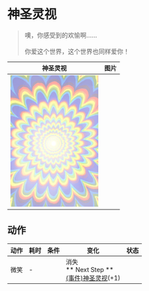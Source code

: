 # 神圣灵视  
> 噢，你感受到的欢愉啊……<br><br>你爱这个世界，这个世界也同样爱你！  
  
  神圣灵视  |   图片   
 ----  |  ----:   
   |  <img decoding="async" src="Sprite/God.png" href="a.md" style="max-width:300px;max-height:300px;">   
  
## 动作  
动作  |  耗时  |  条件  |  变化  |  状态  
----  |  ----  |  ----  |  ----  |  ----  
微笑<br>  |  -  |    |  消失<br>** Next Step **<br>  [(事件)神圣灵视](Event_GodExperience1b.md)(+1)<br>  |    
